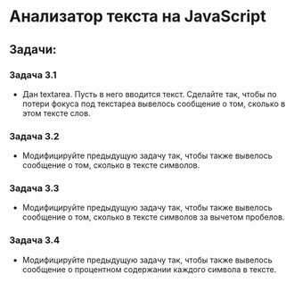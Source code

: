 # Анализатор текста на JavaScript
## Задачи:
### Задача 3.1
+ Дан textarea. Пусть в него вводится текст. Сделайте так, чтобы по потери фокуса под текстареа вывелось сообщение о том, сколько в этом тексте слов.
### Задача 3.2
+ Модифицируйте предыдущую задачу так, чтобы также вывелось сообщение о том, сколько в тексте символов.
### Задача 3.3
+ Модифицируйте предыдущую задачу так, чтобы также вывелось сообщение о том, сколько в тексте символов за вычетом пробелов.
### Задача 3.4
+ Модифицируйте предыдущую задачу так, чтобы также вывелось сообщение о процентном содержании каждого символа в тексте.
